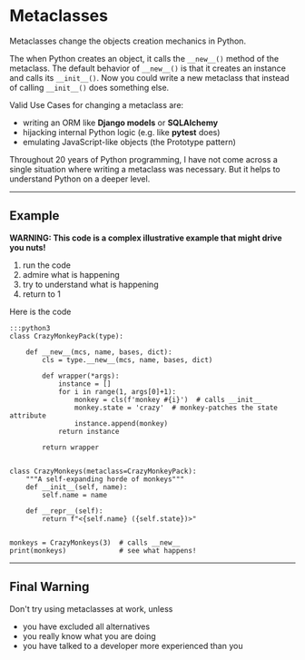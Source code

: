 
# Metaclasses

Metaclasses change the objects creation mechanics in Python.

The when Python creates an object, it calls the `__new__()` method of the metaclass.
The default behavior of `__new__()` is that it creates an instance and calls its `__init__()`.
Now you could write a new metaclass that instead of calling `__init__()` does something else.

Valid Use Cases for changing a metaclass are:

* writing an ORM like **Django models** or **SQLAlchemy**
* hijacking internal Python logic (e.g. like **pytest** does)
* emulating JavaScript-like objects (the Prototype pattern)

Throughout 20 years of Python programming, I have not come across a single situation where writing a metaclass was necessary.
But it helps to understand Python on a deeper level.

----

## Example

**WARNING: This code is a complex illustrative example that might drive you nuts!**

1. run the code
2. admire what is happening
3. try to understand what is happening
4. return to 1

Here is the code

    :::python3
    class CrazyMonkeyPack(type):

        def __new__(mcs, name, bases, dict):
            cls = type.__new__(mcs, name, bases, dict)

            def wrapper(*args):
                instance = []
                for i in range(1, args[0]+1):
                    monkey = cls(f'monkey #{i}')  # calls __init__
                    monkey.state = 'crazy'  # monkey-patches the state attribute
                    instance.append(monkey)
                return instance

            return wrapper


    class CrazyMonkeys(metaclass=CrazyMonkeyPack):
        """A self-expanding horde of monkeys"""
        def __init__(self, name):
            self.name = name

        def __repr__(self):
            return f"<{self.name} ({self.state})>"


    monkeys = CrazyMonkeys(3)  # calls __new__
    print(monkeys)             # see what happens!

----

## Final Warning

Don't try using metaclasses at work, unless

* you have excluded all alternatives
* you really know what you are doing
* you have talked to a developer more experienced than you
